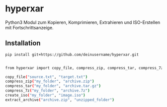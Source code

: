 # hyperxar

Python3 Modul zum Kopieren, Komprimieren, Extrahieren und ISO-Erstellen mit Fortschrittsanzeige.

## Installation

```bash
pip install git+https://github.com/deinusername/hyperxar.git


from hyperxar import copy_file, compress_zip, compress_tar, compress_7z, create_iso, extract_archive

copy_file("source.txt", "target.txt")
compress_zip("my_folder", "archive.zip")
compress_tar("my_folder", "archive.tar.gz")
compress_7z("my_folder", "archive.7z")
create_iso("my_folder", "image.iso")
extract_archive("archive.zip", "unzipped_folder")
````